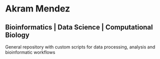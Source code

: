 # Akram Mendez
## Bioinformatics | Data Science | Computational Biology
General repository with custom scripts for data processing, analysis and bioinformatic workflows
